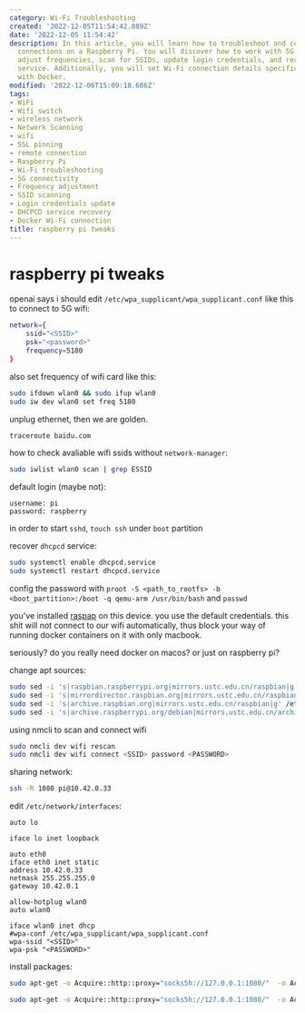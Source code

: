 ```yaml
---
category: Wi-Fi Troubleshooting
created: '2022-12-05T11:54:42.089Z'
date: '2022-12-05 11:54:42'
description: In this article, you will learn how to troubleshoot and configure Wi-Fi
  connections on a Raspberry Pi. You will discover how to work with 5G connectivity,
  adjust frequencies, scan for SSIDs, update login credentials, and recover the DHCPCD
  service. Additionally, you will set Wi-Fi connection details specifically for use
  with Docker.
modified: '2022-12-06T15:09:18.686Z'
tags:
- WiFi
- Wifi switch
- wireless network
- Network Scanning
- wifi
- SSL pinning
- remote connection
- Raspberry Pi
- Wi-Fi troubleshooting
- 5G connectivity
- Frequency adjustment
- SSID scanning
- Login credentials update
- DHCPCD service recovery
- Docker Wi-Fi connection
title: raspberry pi tweaks
---
```


# raspberry pi tweaks

openai says i should edit `/etc/wpa_supplicant/wpa_supplicant.conf` like this to connect to 5G wifi:

```bash
network={
    ssid="<SSID>"
    psk="<password>"
    frequency=5180
}
```

also set frequency of wifi card like this:
```bash
sudo ifdown wlan0 && sudo ifup wlan0
sudo iw dev wlan0 set freq 5180
```

unplug ethernet, then we are golden.
```bash
traceroute baidu.com
```

how to check avaliable wifi ssids without `network-manager`:
```bash
sudo iwlist wlan0 scan | grep ESSID

```

default login (maybe not): 
```
username: pi
password: raspberry
```

in order to start `sshd`, `touch ssh` under `boot` partition

recover `dhcpcd` service:
```bash
sudo systemctl enable dhcpcd.service
sudo systemctl restart dhcpcd.service

```

config the password with `proot -S <path_to_rootfs> -b <boot_partition>:/boot -q qemu-arm /usr/bin/bash` and `passwd`

you've installed [raspap](https://raspap.com/) on this device. you use the default credentials. this shit will not connect to our wifi automatically, thus block your way of running docker containers on it with only macbook.

seriously? do you really need docker on macos? or just on raspberry pi?

change apt sources:
```bash
sudo sed -i 's|raspbian.raspberrypi.org|mirrors.ustc.edu.cn/raspbian|g' /etc/apt/sources.list
sudo sed -i 's|mirrordirector.raspbian.org|mirrors.ustc.edu.cn/raspbian|g' /etc/apt/sources.list
sudo sed -i 's|archive.raspbian.org|mirrors.ustc.edu.cn/raspbian|g' /etc/apt/sources.list
sudo sed -i 's|archive.raspberrypi.org/debian|mirrors.ustc.edu.cn/archive.raspberrypi.org/debian|g' /etc/apt/sources.list.d/raspi.list
```

using nmcli to scan and connect wifi

```bash
sudo nmcli dev wifi rescan
sudo nmcli dev wifi connect <SSID> password <PASSWORD>
```

sharing network:

```bash
ssh -R 1080 pi@10.42.0.33
```

edit `/etc/network/interfaces`:
```
auto lo

iface lo inet loopback

auto eth0
iface eth0 inet static
address 10.42.0.33
netmask 255.255.255.0
gateway 10.42.0.1

allow-hotplug wlan0
auto wlan0

iface wlan0 inet dhcp
#wpa-conf /etc/wpa_supplicant/wpa_supplicant.conf
wpa-ssid "<SSID>"
wpa-psk "<PASSWORD>"
```
install packages:

```bash
sudo apt-get -o Acquire::http::proxy="socks5h://127.0.0.1:1080/"  -o Acquire::Check-Valid-Until=false -o Acquire::Check-Date=false update --allow-releaseinfo-change

sudo apt-get -o Acquire::http::proxy="socks5h://127.0.0.1:1080/"  -o Acquire::Check-Valid-Until=false -o Acquire::Check-Date=false upgrade -y
```
